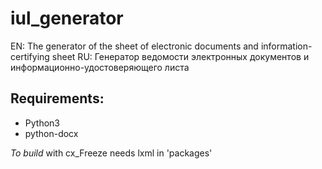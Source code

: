 # iul_generator
EN: The generator of the sheet of electronic documents and information-certifying sheet
RU: Генератор ведомости электронных документов и информационно-удостоверяющего листа

## Requirements:
- Python3
- python-docx

*To build* with cx_Freeze needs lxml in 'packages'
